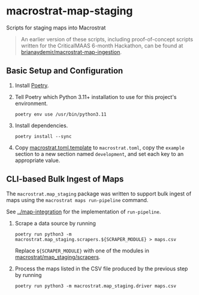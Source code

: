 # macrostrat-map-staging

Scripts for staging maps into Macrostrat

> An earlier version of these scripts, including proof-of-concept scripts
> written for the CriticalMAAS 6-month Hackathon, can be found at
> [brianaydemir/macrostrat-map-ingestion](https://github.com/brianaydemir/macrostrat-map-ingestion).


## Basic Setup and Configuration

1. Install [Poetry](https://python-poetry.org/).

2. Tell Poetry which Python 3.11+ installation to use for this project's environment.

       poetry env use /usr/bin/python3.11

3. Install dependencies.

       poetry install --sync

4. Copy [macrostrat.toml.template](macrostrat.toml.template) to
   `macrostrat.toml`, copy the `example` section to a new section named
   `development`, and set each key to an appropriate value.


## CLI-based Bulk Ingest of Maps

The `macrostrat.map_staging` package was written to support bulk ingest of
maps using the `macrostrat maps run-pipeline` command.

See [../map-integration](../map-integration) for the implementation of
`run-pipeline`.

1. Scrape a data source by running

       poetry run python3 -m macrostrat.map_staging.scrapers.${SCRAPER_MODULE} > maps.csv

   Replace `${SCRAPER_MODULE}` with one of the modules in
   [macrostrat/map_staging/scrapers](macrostrat/map_staging/scrapers).

2. Process the maps listed in the CSV file produced by the previous step by
   running

       poetry run python3 -m macrostrat.map_staging.driver maps.csv

